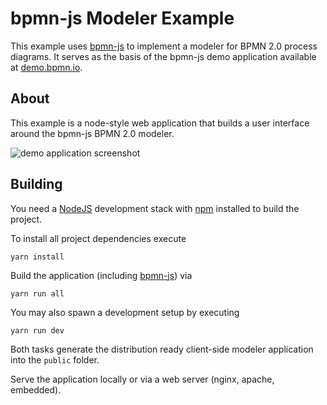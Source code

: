 # bpmn-js Modeler Example

This example uses [bpmn-js](https://github.com/bpmn-io/bpmn-js) to implement a modeler for BPMN 2.0 process diagrams. It serves as the basis of the bpmn-js demo application available at [demo.bpmn.io](http://demo.bpmn.io).

## About

This example is a node-style web application that builds a user interface around the bpmn-js BPMN 2.0 modeler.

![demo application screenshot](https://raw.githubusercontent.com/bpmn-io/bpmn-js-examples/master/modeler/docs/screenshot.png "Screenshot of the example application")


## Building

You need a [NodeJS](http://nodejs.org) development stack with [npm](https://npmjs.org) installed to build the project.

To install all project dependencies execute

```
yarn install
```

Build the application (including [bpmn-js](https://github.com/bpmn-io/bpmn-js)) via

```
yarn run all
```

You may also spawn a development setup by executing

```
yarn run dev
```

Both tasks generate the distribution ready client-side modeler application into the `public` folder.

Serve the application locally or via a web server (nginx, apache, embedded).